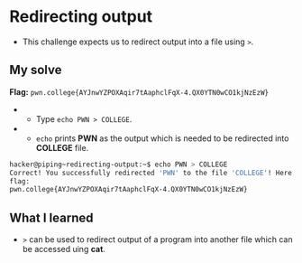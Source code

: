 # Redirecting output
- This challenge expects us to redirect output into a file using `>`.

## My solve
**Flag:** `pwn.college{AYJnwYZPOXAqir7tAaphclFqX-4.QX0YTN0wCO1kjNzEzW}`

- - Type `echo PWN > COLLEGE`.
-  - `echo` prints **PWN** as the output which is needed to be redirected into **COLLEGE** file.
```bash
hacker@piping~redirecting-output:~$ echo PWN > COLLEGE
Correct! You successfully redirected 'PWN' to the file 'COLLEGE'! Here is your 
flag:
pwn.college{AYJnwYZPOXAqir7tAaphclFqX-4.QX0YTN0wCO1kjNzEzW}
```

## What I learned 
- `>` can be used to redirect output of a program into another file which can be accessed uing **cat**.

